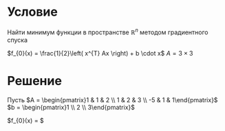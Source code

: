 # Условие
Найти минимум функции в пространстве $\mathbb{R}^{n}$ методом градиентного спуска

$f_{0}(x) = \frac{1}{2}\left( x^{T} Ax \right) + b \cdot x$
$A = 3 \times 3$

# Решение


Пусть $A = \begin{pmatrix}1 & 1 & 2 \\ 1 & 2 & 3 \\ -5 & 1 & 1\end{pmatrix}$
$b = \begin{pmatrix}1 \\ 2 \\ 3\end{pmatrix}$


$f_{0}(x) = $